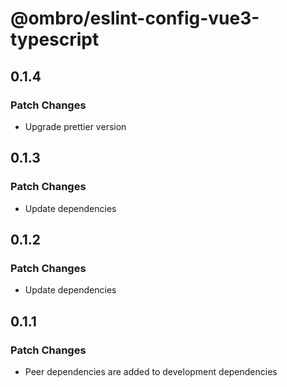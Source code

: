# @ombro/eslint-config-vue3-typescript

## 0.1.4

### Patch Changes

- Upgrade prettier version

## 0.1.3

### Patch Changes

- Update dependencies

## 0.1.2

### Patch Changes

- Update dependencies

## 0.1.1

### Patch Changes

- Peer dependencies are added to development dependencies
